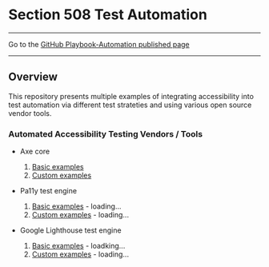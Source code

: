 # Section 508 Test Automation

<hr>

Go to the [GitHub Playbook-Automation published page](https://akingkci.github.io/Playbook-Automation/)

<hr>

## Overview
This repository presents multiple examples of integrating accessibility into test automation via different test strateties and using various open source vendor tools.

### Automated Accessibility Testing Vendors / Tools

  * Axe core
    1. [Basic examples](https://github.com/akingkci/Playbook-Automation/tree/master/examples/axe/basic)
    2. [Custom examples](https://github.com/akingkci/Playbook-Automation/tree/master/examples/axe/custom)
    
  * Pa11y test engine
    1. [Basic examples](https://github.com/akingkci/Playbook-Automation/tree/master/examples/pa11y/basic) - loading...
    2. [Custom examples](https://github.com/akingkci/Playbook-Automation/tree/master/examples/pa11y/custom) - loading...
    
  * Google Lighthouse test engine
    1. [Basic examples](https://github.com/akingkci/Playbook-Automation/tree/master/examples/lighthouse/basic) - loadking...
    2. [Custom examples](https://github.com/akingkci/Playbook-Automation/tree/master/examples/lighthouse/custom) - loading...

     
  
